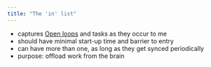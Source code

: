 ```yaml
---
title: "The 'in' list"
---
```

- captures [Open loops](garden/Productivity/Concepts/Getting%20Things%20Done/Open%20loops.md) and tasks as they occur to me
- should have minimal start-up time and barrier to entry
- can have more than one, as long as they get synced periodically
- purpose: offload work from the brain

